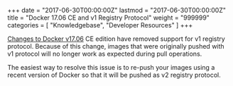 +++
date = "2017-06-30T00:00:00Z"
lastmod = "2017-06-30T00:00:00Z"
title = "Docker 17.06 CE and v1 Registry Protocol"
weight = "999999"
categories = [ "Knowledgebase", "Developer Resources" ]
+++

[Changes to Docker v17.06](https://docs.docker.com/release-notes/docker-ce/#17060-ce-2017-06-28) CE edition have removed support for v1 registry protocol. Because of this change, images that were originally pushed
with v1 protocol will no longer work as expected during pull operations.

The easiest way to resolve this issue is to re-push your images using a recent version of Docker so that it will be pushed as v2 registry protocol.
